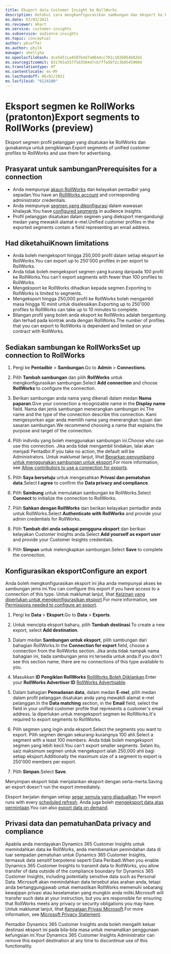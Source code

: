 ```yaml
---
title: Eksport data Customer Insight ke RollWorks
description: Ketahui cara mengkonfigurasikan sambungan dan eksport ke RollWorks.
ms.date: 03/03/2021
ms.reviewer: mhart
ms.service: customer-insights
ms.subservice: audience-insights
ms.topic: conceptual
author: pkieffer
ms.author: philk
manager: shellyha
ms.openlocfilehash: dce5d51ca4587b4d7a0644cc701c1826854882b5
ms.sourcegitcommit: 831765a55775d358447cb7ffa56f2c3b85459084
ms.translationtype: HT
ms.contentlocale: ms-MY
ms.lasthandoff: 06/01/2021
ms.locfileid: "6124100"
---
```

# <a name="export-segments-to-rollworks-preview"></a><span data-ttu-id="3475b-103">Eksport segmen ke RollWorks (pratonton)</span><span class="sxs-lookup"><span data-stu-id="3475b-103">Export segments to RollWorks (preview)</span></span>

<span data-ttu-id="3475b-104">Eksport segmen profil pelanggan yang disatukan ke RollWorks dan gunakannya untuk pengiklanan.</span><span class="sxs-lookup"><span data-stu-id="3475b-104">Export segments of unified customer profiles to RollWorks and use them for advertising.</span></span> 

## <a name="prerequisites-for-a-connection"></a><span data-ttu-id="3475b-105">Prasyarat untuk sambungan</span><span class="sxs-lookup"><span data-stu-id="3475b-105">Prerequisites for a connection</span></span>

-   <span data-ttu-id="3475b-106">Anda mempunyai [akaun RollWorks](https://www.rollworks.com/) dan kelayakan pentadbir yang sepadan.</span><span class="sxs-lookup"><span data-stu-id="3475b-106">You have an [RollWorks account](https://www.rollworks.com/) and corresponding administrator credentials.</span></span>
-   <span data-ttu-id="3475b-107">Anda mempunyai [segmen yang dikonfigurasi](segments.md) dalam wawasan khalayak.</span><span class="sxs-lookup"><span data-stu-id="3475b-107">You have [configured segments](segments.md) in audience insights.</span></span>
-   <span data-ttu-id="3475b-108">Profil pelanggan disatukan dalam segmen yang dieksport mengandungi medan yang mewakili alamat e-mel.</span><span class="sxs-lookup"><span data-stu-id="3475b-108">Unified customer profiles in the exported segments contain a field representing an email address.</span></span>

## <a name="known-limitations"></a><span data-ttu-id="3475b-109">Had diketahui</span><span class="sxs-lookup"><span data-stu-id="3475b-109">Known limitations</span></span>

- <span data-ttu-id="3475b-110">Anda boleh mengeksport hingga 250,000 profil dalam setiap eksport ke RollWorks.</span><span class="sxs-lookup"><span data-stu-id="3475b-110">You can export up to 250'000 profiles in per export to RollWorks.</span></span>
- <span data-ttu-id="3475b-111">Anda tidak boleh mengeksport segmen yang kurang daripada 100 profil ke RollWorks.</span><span class="sxs-lookup"><span data-stu-id="3475b-111">You can't export segments with fewer than 100 profiles to RollWorks.</span></span> 
- <span data-ttu-id="3475b-112">Mengeksport ke RollWorks dihadkan kepada segmen.</span><span class="sxs-lookup"><span data-stu-id="3475b-112">Exporting to RollWorks is limited to segments.</span></span>
- <span data-ttu-id="3475b-113">Mengeksport hingga 250,000 profil ke RollWorks boleh mengambil masa hingga 10 minit untuk diselesaikan.</span><span class="sxs-lookup"><span data-stu-id="3475b-113">Exporting up to 250'000 profiles to RollWorks can take up to 10 minutes to complete.</span></span> 
- <span data-ttu-id="3475b-114">Bilangan profil yang boleh anda eksport ke RollWorks adalah bergantung dan terhad pada kontrak anda dengan RollWorks.</span><span class="sxs-lookup"><span data-stu-id="3475b-114">The number of profiles that you can export to RollWorks is dependent and limited on your contract with RollWorks.</span></span>

## <a name="set-up-connection-to-rollworks"></a><span data-ttu-id="3475b-115">Sediakan sambungan ke RollWorks</span><span class="sxs-lookup"><span data-stu-id="3475b-115">Set up connection to RollWorks</span></span>

1. <span data-ttu-id="3475b-116">Pergi ke **Pentadbir** > **Sambungan**.</span><span class="sxs-lookup"><span data-stu-id="3475b-116">Go to **Admin** > **Connections**.</span></span>

1. <span data-ttu-id="3475b-117">Pilih **Tambah sambungan** dan pilih **RollWorks** untuk mengkonfigurasikan sambungan.</span><span class="sxs-lookup"><span data-stu-id="3475b-117">Select **Add connection** and choose **RollWorks** to configure the connection.</span></span>

1. <span data-ttu-id="3475b-118">Berikan sambungan anda nama yang dikenali dalam medan **Nama paparan**.</span><span class="sxs-lookup"><span data-stu-id="3475b-118">Give your connection a recognizable name in the **Display name** field.</span></span> <span data-ttu-id="3475b-119">Nama dan jenis sambungan menerangkan sambungan ini.</span><span class="sxs-lookup"><span data-stu-id="3475b-119">The name and the type of the connection describe this connection.</span></span> <span data-ttu-id="3475b-120">Kami mengesyorkan agar anda memilih nama yang menerangkan tujuan dan sasaran sambungan.</span><span class="sxs-lookup"><span data-stu-id="3475b-120">We recommend choosing a name that explains the purpose and target of the connection.</span></span>

1. <span data-ttu-id="3475b-121">Pilih individu yang boleh menggunakan sambungan ini.</span><span class="sxs-lookup"><span data-stu-id="3475b-121">Choose who can use this connection.</span></span> <span data-ttu-id="3475b-122">Jika anda tidak mengambil tindakan, lalai akan menjadi Pentadbir.</span><span class="sxs-lookup"><span data-stu-id="3475b-122">If you take no action, the default will be Administrators.</span></span> <span data-ttu-id="3475b-123">Untuk maklumat lanjut, lihat [Benarkan penyumbang untuk menggunakan sambungan untuk eksport](connections.md#allow-contributors-to-use-a-connection-for-exports).</span><span class="sxs-lookup"><span data-stu-id="3475b-123">For more information, see [Allow contributors to use a connection for exports](connections.md#allow-contributors-to-use-a-connection-for-exports).</span></span>

1. <span data-ttu-id="3475b-124">Pilih **Saya bersetuju** untuk mengesahkan **Privasi dan pematuhan data**.</span><span class="sxs-lookup"><span data-stu-id="3475b-124">Select **I agree** to confirm the **Data privacy and compliance**.</span></span>

1. <span data-ttu-id="3475b-125">Pilih **Sambung** untuk memulakan sambungan ke RollWorks.</span><span class="sxs-lookup"><span data-stu-id="3475b-125">Select **Connect** to initialize the connection to RollWorks.</span></span>

1. <span data-ttu-id="3475b-126">Pilih **Sahkan dengan RollWorks** dan berikan kelayakan pentadbir anda untuk RollWorks.</span><span class="sxs-lookup"><span data-stu-id="3475b-126">Select **Authenticate with RollWorks** and provide your admin credentials for RollWorks.</span></span>

1. <span data-ttu-id="3475b-127">Pilih **Tambah diri anda sebagai pengguna eksport** dan berikan kelayakan Customer Insights anda.</span><span class="sxs-lookup"><span data-stu-id="3475b-127">Select **Add yourself as export user** and provide your Customer Insights credentials.</span></span>

1. <span data-ttu-id="3475b-128">Pilih **Simpan** untuk melengkapkan sambungan.</span><span class="sxs-lookup"><span data-stu-id="3475b-128">Select **Save** to complete the connection.</span></span>

## <a name="configure-an-export"></a><span data-ttu-id="3475b-129">Konfigurasikan eksport</span><span class="sxs-lookup"><span data-stu-id="3475b-129">Configure an export</span></span>

<span data-ttu-id="3475b-130">Anda boleh mengkonfigurasikan eksport ini jika anda mempunyai akses ke sambungan jenis ini.</span><span class="sxs-lookup"><span data-stu-id="3475b-130">You can configure this export if you have access to a connection of this type.</span></span> <span data-ttu-id="3475b-131">Untuk maklumat lanjut, lihat [Keizinan yang diperlukan untuk mengkonfigurasikan eksport](export-destinations.md#set-up-a-new-export).</span><span class="sxs-lookup"><span data-stu-id="3475b-131">For more information, see [Permissions needed to configure an export](export-destinations.md#set-up-a-new-export).</span></span>

1. <span data-ttu-id="3475b-132">Pergi ke **Data** > **Eksport**.</span><span class="sxs-lookup"><span data-stu-id="3475b-132">Go to **Data** > **Exports**.</span></span>

1. <span data-ttu-id="3475b-133">Untuk mencipta eksport baharu, pilih **Tambah destinasi**.</span><span class="sxs-lookup"><span data-stu-id="3475b-133">To create a new export, select **Add destination**.</span></span>

1. <span data-ttu-id="3475b-134">Dalam medan **Sambungan untuk eksport**, pilih sambungan dari bahagian RollWorks.</span><span class="sxs-lookup"><span data-stu-id="3475b-134">In the **Connection for export** field, choose a connection from the RollWorks section.</span></span> <span data-ttu-id="3475b-135">Jika anda tidak nampak nama bahagian ini, tiada sambungan jenis ini tersedia untuk anda.</span><span class="sxs-lookup"><span data-stu-id="3475b-135">If you don't see this section name, there are no connections of this type available to you.</span></span>

1. <span data-ttu-id="3475b-136">Masukkan **ID Pengiklan RollWorks** [RollWorks Boleh Diiklankan](https://help.adroll.com/hc/articles/212011838-Advertiser-Profiles).</span><span class="sxs-lookup"><span data-stu-id="3475b-136">Enter your **RollWorks Advertiser ID** [RollWorks Advertisable](https://help.adroll.com/hc/articles/212011838-Advertiser-Profiles).</span></span>

3. <span data-ttu-id="3475b-137">Dalam bahagian **Pemadanan data**, dalam medan **E-mel**, pilih medan dalam profil pelanggan disatukan anda yang mewakili alamat e-mel pelanggan.</span><span class="sxs-lookup"><span data-stu-id="3475b-137">In the **Data matching** section, in the **Email** field, select the field in your unified customer profile that represents a customer's email address.</span></span> <span data-ttu-id="3475b-138">Ia diperlukan untuk mengeksport segmen ke RollWorks.</span><span class="sxs-lookup"><span data-stu-id="3475b-138">It's required to export segments to RollWorks.</span></span>

1. <span data-ttu-id="3475b-139">Pilih segmen yang ingin anda eksport.</span><span class="sxs-lookup"><span data-stu-id="3475b-139">Select the segments you want to export.</span></span> <span data-ttu-id="3475b-140">Pilih segmen dengan sekurang-kurangnya 100 ahli.</span><span class="sxs-lookup"><span data-stu-id="3475b-140">Select a segment with a least 100 members.</span></span> <span data-ttu-id="3475b-141">Anda tidak boleh mengeksport segmen yang lebih kecil.</span><span class="sxs-lookup"><span data-stu-id="3475b-141">You can't export smaller segments.</span></span> <span data-ttu-id="3475b-142">Selain itu, saiz maksimum segmen untuk mengeksport ialah 250,000 ahli bagi setiap eksport.</span><span class="sxs-lookup"><span data-stu-id="3475b-142">Additionally the maximum size of a segment to export is 250'000 members per export.</span></span> 

1. <span data-ttu-id="3475b-143">Pilih **Simpan**.</span><span class="sxs-lookup"><span data-stu-id="3475b-143">Select **Save**.</span></span>

<span data-ttu-id="3475b-144">Menyimpan eksport tidak menjalankan eksport dengan serta-merta.</span><span class="sxs-lookup"><span data-stu-id="3475b-144">Saving an export doesn't run the export immediately.</span></span>

<span data-ttu-id="3475b-145">Eksport berjalan dengan setiap [segar semula yang dijadualkan](system.md#schedule-tab).</span><span class="sxs-lookup"><span data-stu-id="3475b-145">The export runs with every [scheduled refresh](system.md#schedule-tab).</span></span> <span data-ttu-id="3475b-146">Anda juga boleh [mengeksport data atas permintaan](export-destinations.md#run-exports-on-demand).</span><span class="sxs-lookup"><span data-stu-id="3475b-146">You can also [export data on demand](export-destinations.md#run-exports-on-demand).</span></span> 


## <a name="data-privacy-and-compliance"></a><span data-ttu-id="3475b-147">Privasi data dan pematuhan</span><span class="sxs-lookup"><span data-stu-id="3475b-147">Data privacy and compliance</span></span>

<span data-ttu-id="3475b-148">Apabila anda mendayakan Dynamics 365 Customer Insights untuk memindahkan data ke RollWorks, anda membenarkan pemindahan data di luar sempadan pematuhan untuk Dynamics 365 Customer Insights, termasuk data sensitif berpotensi seperti Data Peribadi.</span><span class="sxs-lookup"><span data-stu-id="3475b-148">When you enable Dynamics 365 Customer Insights to transmit data to RollWorks, you allow transfer of data outside of the compliance boundary for Dynamics 365 Customer Insights, including potentially sensitive data such as Personal Data.</span></span> <span data-ttu-id="3475b-149">Microsoft akan memindahkan data tersebut atas arahan anda, tetapi anda bertanggungjawab untuk memastikan RollWorks memenuhi sebarang kewajipan privasi atau keselamatan yang mungkin anda miliki.</span><span class="sxs-lookup"><span data-stu-id="3475b-149">Microsoft will transfer such data at your instruction, but you are responsible for ensuring that RollWorks meets any privacy or security obligations you may have.</span></span> <span data-ttu-id="3475b-150">Untuk maklumat lanjut, lihat [Kenyataan Privasi Microsoft](https://go.microsoft.com/fwlink/?linkid=396732).</span><span class="sxs-lookup"><span data-stu-id="3475b-150">For more information, see [Microsoft Privacy Statement](https://go.microsoft.com/fwlink/?linkid=396732).</span></span>

<span data-ttu-id="3475b-151">Pentadbir Dynamics 365 Customer Insights anda boleh mengalih keluar destinasi eksport ini pada bila-bila masa untuk menamatkan penggunaan kefungsian ini.</span><span class="sxs-lookup"><span data-stu-id="3475b-151">Your Dynamics 365 Customer Insights Administrator can remove this export destination at any time to discontinue use of this functionality.</span></span>
